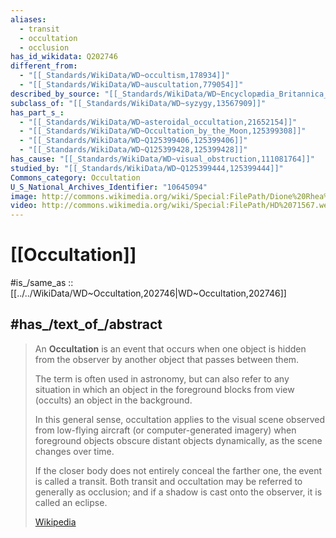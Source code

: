 ```yaml
---
aliases:
  - transit
  - occultation
  - occlusion
has_id_wikidata: Q202746
different_from:
  - "[[_Standards/WikiData/WD~occultism,178934]]"
  - "[[_Standards/WikiData/WD~auscultation,779054]]"
described_by_source: "[[_Standards/WikiData/WD~Encyclopædia_Britannica_11th_edition,867541]]"
subclass_of: "[[_Standards/WikiData/WD~syzygy,13567909]]"
has_part_s_:
  - "[[_Standards/WikiData/WD~asteroidal_occultation,21652154]]"
  - "[[_Standards/WikiData/WD~Occultation_by_the_Moon,125399308]]"
  - "[[_Standards/WikiData/WD~Q125399406,125399406]]"
  - "[[_Standards/WikiData/WD~Q125399428,125399428]]"
has_cause: "[[_Standards/WikiData/WD~visual_obstruction,111081764]]"
studied_by: "[[_Standards/WikiData/WD~Q125399444,125399444]]"
Commons_category: Occultation
U_S_National_Archives_Identifier: "10645094"
image: http://commons.wikimedia.org/wiki/Special:FilePath/Dione%20Rhea%20Occultation.jpg
video: http://commons.wikimedia.org/wiki/Special:FilePath/HD%2071567.webm
---
```


# [[Occultation]] 

#is_/same_as :: [[../../WikiData/WD~Occultation,202746|WD~Occultation,202746]] 

## #has_/text_of_/abstract 

> An **Occultation** is an event that occurs when 
> one object is hidden from the observer by another object that passes between them. 
> 
> The term is often used in astronomy, but can also refer to any situation in which 
> an object in the foreground blocks from view (occults) an object in the background. 
> 
> In this general sense, occultation applies to the visual scene observed from low-flying aircraft 
> (or computer-generated imagery) 
> when foreground objects obscure distant objects dynamically, as the scene changes over time.
>
> If the closer body does not entirely conceal the farther one, the event is called a transit. 
> Both transit and occultation may be referred to generally as occlusion; 
> and if a shadow is cast onto the observer, it is called an eclipse.
>
> [Wikipedia](https://en.wikipedia.org/wiki/Occultation)

 